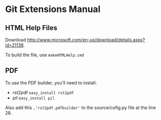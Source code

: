 Git Extensions Manual
=====================

HTML Help Files
---------------

Download http://www.microsoft.com/en-us/download/details.aspx?id=21138.

To build the file, use `makeHTMLHelp.cmd`

PDF
---

To use the PDF builder, you'll need to install:

* rst2pdf `easy_install rst2pdf`
* pil `easy_install pil`

Also add this `,'rst2pdf.pdfbuilder'` to the source/cofig.py file at the line 28.
